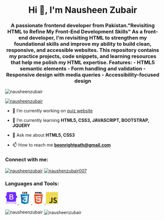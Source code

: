 <h1 align="center">Hi 👋, I'm Nausheen Zubair</h1>
<h3 align="center">A passionate frontend developer from Pakistan."Revisiting HTML to Refine My Front-End Development Skills" As a front-end developer, I'm revisiting HTML to strengthen my foundational skills and improve my ability to build clean, responsive, and accessible websites. This repository contains my practice projects, code snippets, and learning resources that help me polish my HTML expertise. Features: - HTML5 semantic elements - Form handling and validation - Responsive design with media queries - Accessibility-focused design</h3>

<p align="left"> <img src="https://komarev.com/ghpvc/?username=nausheenzubair&label=Profile%20views&color=0e75b6&style=flat" alt="nausheenzubair" /> </p>

<p align="left"> <a href="https://github.com/ryo-ma/github-profile-trophy"><img src="https://github-profile-trophy.vercel.app/?username=nausheenzubair" alt="nausheenzubair" /></a> </p>

- 🔭 I’m currently working on [quiz website](https://nausheenzubair.github.io/my-first-QUIZ-WEBSITE/)

- 🌱 I’m currently learning **HTML5, CSS3, JAVASCRIPT, BOOTSTRAP, JQUERY**

- 💬 Ask me about **HTML5, CSS3**

- 📫 How to reach me **beonrightpath@gmail.com**

<h3 align="left">Connect with me:</h3>
<p align="left">
<a href="https://linkedin.com/in/nausheenzubair" target="blank"><img align="center" src="https://raw.githubusercontent.com/rahuldkjain/github-profile-readme-generator/master/src/images/icons/Social/linked-in-alt.svg" alt="nausheenzubair" height="30" width="40" /></a>
<a href="https://instagram.com/naushenzubair007" target="blank"><img align="center" src="https://raw.githubusercontent.com/rahuldkjain/github-profile-readme-generator/master/src/images/icons/Social/instagram.svg" alt="naushenzubair007" height="30" width="40" /></a>
</p>

<h3 align="left">Languages and Tools:</h3>
<p align="left"> <a href="https://getbootstrap.com" target="_blank" rel="noreferrer"> <img src="https://raw.githubusercontent.com/devicons/devicon/master/icons/bootstrap/bootstrap-plain-wordmark.svg" alt="bootstrap" width="40" height="40"/> </a> <a href="https://www.w3schools.com/css/" target="_blank" rel="noreferrer"> <img src="https://raw.githubusercontent.com/devicons/devicon/master/icons/css3/css3-original-wordmark.svg" alt="css3" width="40" height="40"/> </a> <a href="https://www.w3.org/html/" target="_blank" rel="noreferrer"> <img src="https://raw.githubusercontent.com/devicons/devicon/master/icons/html5/html5-original-wordmark.svg" alt="html5" width="40" height="40"/> </a> <a href="https://developer.mozilla.org/en-US/docs/Web/JavaScript" target="_blank" rel="noreferrer"> <img src="https://raw.githubusercontent.com/devicons/devicon/master/icons/javascript/javascript-original.svg" alt="javascript" width="40" height="40"/> </a> </p>

<p><img align="left" src="https://github-readme-stats.vercel.app/api/top-langs?username=nausheenzubair&show_icons=true&locale=en&layout=compact" alt="nausheenzubair" /></p>

<p>&nbsp;<img align="center" src="https://github-readme-stats.vercel.app/api?username=nausheenzubair&show_icons=true&locale=en" alt="nausheenzubair" /></p>


